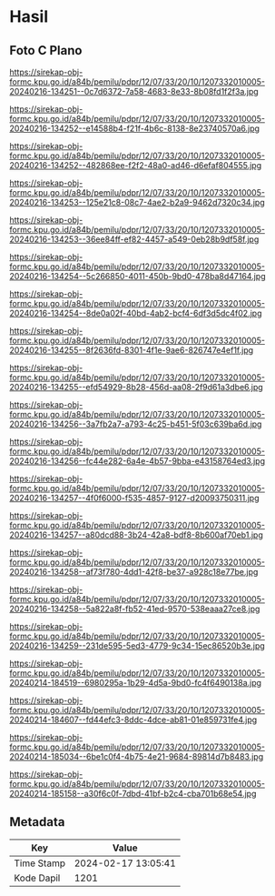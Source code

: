 # Hasil

## Foto C Plano

https://sirekap-obj-formc.kpu.go.id/a84b/pemilu/pdpr/12/07/33/20/10/1207332010005-20240216-134251--0c7d6372-7a58-4683-8e33-8b08fd1f2f3a.jpg

https://sirekap-obj-formc.kpu.go.id/a84b/pemilu/pdpr/12/07/33/20/10/1207332010005-20240216-134252--e14588b4-f21f-4b6c-8138-8e23740570a6.jpg

https://sirekap-obj-formc.kpu.go.id/a84b/pemilu/pdpr/12/07/33/20/10/1207332010005-20240216-134252--482868ee-f2f2-48a0-ad46-d6efaf804555.jpg

https://sirekap-obj-formc.kpu.go.id/a84b/pemilu/pdpr/12/07/33/20/10/1207332010005-20240216-134253--125e21c8-08c7-4ae2-b2a9-9462d7320c34.jpg

https://sirekap-obj-formc.kpu.go.id/a84b/pemilu/pdpr/12/07/33/20/10/1207332010005-20240216-134253--36ee84ff-ef82-4457-a549-0eb28b9df58f.jpg

https://sirekap-obj-formc.kpu.go.id/a84b/pemilu/pdpr/12/07/33/20/10/1207332010005-20240216-134254--5c266850-4011-450b-9bd0-478ba8d47164.jpg

https://sirekap-obj-formc.kpu.go.id/a84b/pemilu/pdpr/12/07/33/20/10/1207332010005-20240216-134254--8de0a02f-40bd-4ab2-bcf4-6df3d5dc4f02.jpg

https://sirekap-obj-formc.kpu.go.id/a84b/pemilu/pdpr/12/07/33/20/10/1207332010005-20240216-134255--8f2636fd-8301-4f1e-9ae6-826747e4ef1f.jpg

https://sirekap-obj-formc.kpu.go.id/a84b/pemilu/pdpr/12/07/33/20/10/1207332010005-20240216-134255--efd54929-8b28-456d-aa08-2f9d61a3dbe6.jpg

https://sirekap-obj-formc.kpu.go.id/a84b/pemilu/pdpr/12/07/33/20/10/1207332010005-20240216-134256--3a7fb2a7-a793-4c25-b451-5f03c639ba6d.jpg

https://sirekap-obj-formc.kpu.go.id/a84b/pemilu/pdpr/12/07/33/20/10/1207332010005-20240216-134256--fc44e282-6a4e-4b57-9bba-e43158764ed3.jpg

https://sirekap-obj-formc.kpu.go.id/a84b/pemilu/pdpr/12/07/33/20/10/1207332010005-20240216-134257--4f0f6000-f535-4857-9127-d20093750311.jpg

https://sirekap-obj-formc.kpu.go.id/a84b/pemilu/pdpr/12/07/33/20/10/1207332010005-20240216-134257--a80dcd88-3b24-42a8-bdf8-8b600af70eb1.jpg

https://sirekap-obj-formc.kpu.go.id/a84b/pemilu/pdpr/12/07/33/20/10/1207332010005-20240216-134258--af73f780-4dd1-42f8-be37-a928c18e77be.jpg

https://sirekap-obj-formc.kpu.go.id/a84b/pemilu/pdpr/12/07/33/20/10/1207332010005-20240216-134258--5a822a8f-fb52-41ed-9570-538eaaa27ce8.jpg

https://sirekap-obj-formc.kpu.go.id/a84b/pemilu/pdpr/12/07/33/20/10/1207332010005-20240216-134259--231de595-5ed3-4779-9c34-15ec86520b3e.jpg

https://sirekap-obj-formc.kpu.go.id/a84b/pemilu/pdpr/12/07/33/20/10/1207332010005-20240214-184519--6980295a-1b29-4d5a-9bd0-fc4f6490138a.jpg

https://sirekap-obj-formc.kpu.go.id/a84b/pemilu/pdpr/12/07/33/20/10/1207332010005-20240214-184607--fd44efc3-8ddc-4dce-ab81-01e859731fe4.jpg

https://sirekap-obj-formc.kpu.go.id/a84b/pemilu/pdpr/12/07/33/20/10/1207332010005-20240214-185034--6be1c0f4-4b75-4e21-9684-89814d7b8483.jpg

https://sirekap-obj-formc.kpu.go.id/a84b/pemilu/pdpr/12/07/33/20/10/1207332010005-20240214-185158--a30f6c0f-7dbd-41bf-b2c4-cba701b68e54.jpg


## Metadata

| Key        | Value               |
| ---------- | ------------------- |
| Time Stamp | 2024-02-17 13:05:41 |
| Kode Dapil | 1201                |



